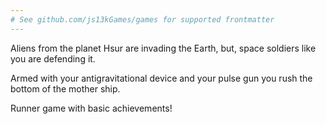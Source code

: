 ```yaml
---
# See github.com/js13kGames/games for supported frontmatter
---
```

Aliens from the planet Hsur are invading the Earth, but, space soldiers like you are defending it.

Armed with your antigravitational device and your pulse gun you rush the bottom of the mother ship.

Runner game with basic achievements!